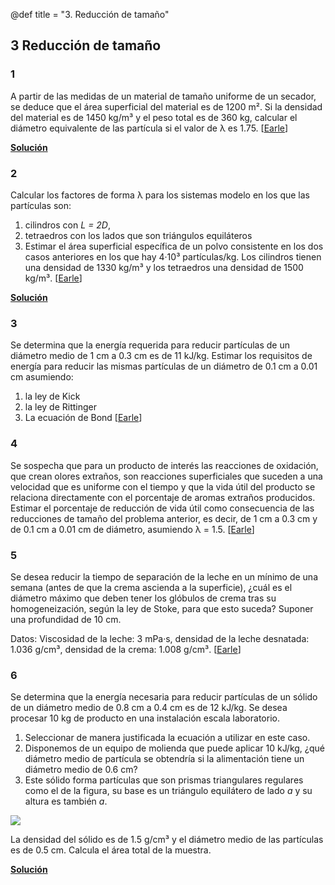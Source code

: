 @def title = "3. Reducción de tamaño"

## 3 Reducción de tamaño

### 1

A partir de las medidas de un material de tamaño uniforme de un secador, se deduce que el área superficial del material es de 1200 m². Si la densidad del material es de 1450 kg/m³ y el peso total es de 360 kg, calcular el diámetro equivalente de las partícula si el valor de λ es 1.75. [[Earle](https://www.nzifst.org.nz/resources/unitoperations/sizereduction3.htm#problems)]

**[Solución](/assets/notebooks-html/prob3-1.jl.html)**

### 2

Calcular los factores de forma λ para los sistemas modelo en los que las partículas son:
1. cilindros con _L = 2D_,
2. tetraedros con los lados que son triángulos equiláteros
3. Estimar el área superficial específica de un polvo consistente en los dos casos anteriores en los que hay 4·10³ partículas/kg. Los cilindros tienen una densidad de 1330 kg/m³ y los tetraedros una densidad de 1500 kg/m³. [[Earle](https://www.nzifst.org.nz/resources/unitoperations/sizereduction3.htm#problems)]

**[Solución](/assets/notebooks-html/prob3-2.jl.html)**
 
### 3

Se determina que la energía requerida para reducir partículas de un diámetro medio de 1 cm a 0.3 cm es de 11 kJ/kg. Estimar los requisitos de energía para reducir las mismas partículas de un diámetro de 0.1 cm a 0.01 cm asumiendo:
1. la ley de Kick
2. la ley de Rittinger
3. La ecuación de Bond [[Earle](https://www.nzifst.org.nz/resources/unitoperations/sizereduction3.htm#problems)]

### 4

Se sospecha que para un producto de interés las reacciones de oxidación, que crean olores extraños, son reacciones superficiales que suceden a una velocidad que es uniforme con el tiempo y que la vida útil del producto se relaciona directamente con el porcentaje de aromas extraños producidos. Estimar el porcentaje de reducción de vida útil como consecuencia de las reducciones de tamaño del problema anterior, es decir, de 1 cm a 0.3 cm y de 0.1 cm a 0.01 cm de diámetro, asumiendo λ = 1.5. [[Earle](https://www.nzifst.org.nz/resources/unitoperations/sizereduction3.htm#problems)]

### 5

Se desea reducir la tiempo de separación de la leche en un mínimo de una semana (antes de que la crema ascienda a la superficie), ¿cuál es el diámetro máximo que deben tener los glóbulos de crema tras su homogeneización, según la ley de Stoke, para que esto suceda? Suponer una profundidad de 10 cm.

Datos: Viscosidad de la leche: 3 mPa·s, densidad de la leche desnatada: 1.036 g/cm³, densidad de la crema: 1.008 g/cm³. [[Earle](https://www.nzifst.org.nz/resources/unitoperations/sizereduction3.htm#problems)]

### 6

Se determina que la energía necesaria para reducir partículas de un sólido de un diámetro medio de 0.8 cm a 0.4 cm es de 12 kJ/kg. Se desea procesar 10 kg de producto en una instalación escala laboratorio.
1. Seleccionar de manera justificada la ecuación a utilizar en este caso.
2. Disponemos de un equipo de molienda que puede aplicar 10 kJ/kg, ¿qué diámetro medio de partícula se obtendría si la alimentación tiene un diámetro medio de 0.6 cm?
3. Este sólido forma partículas que son prismas triangulares regulares como el de la figura, su base es un triángulo equilátero de lado _a_ y su altura es también _a_.

![](prob3-6.png)
    
La densidad del sólido es de 1.5 g/cm³ y el diámetro medio de las partículas es de 0.5 cm. Calcula el área total de la muestra.
    
**[Solución](/assets/notebooks-html/prob3-6.jl.html)**